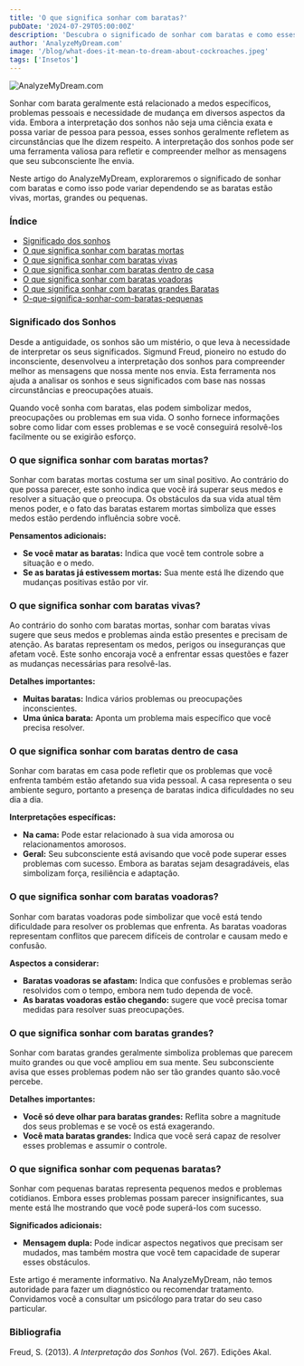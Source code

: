 ```yaml
---
title: 'O que significa sonhar com baratas?'
pubDate: '2024-07-29T05:00:00Z'
description: 'Descubra o significado de sonhar com baratas e como esses sonhos podem refletir seus medos, preocupações e necessidade de mudança na vida.'
author: 'AnalyzeMyDream.com'
image: '/blog/what-does-it-mean-to-dream-about-cockroaches.jpeg'
tags: ['Insetos']
---
```


![AnalyzeMyDream.com](/blog/what-does-it-mean-to-dream-about-cockroaches.jpeg)

Sonhar com barata geralmente está relacionado a medos específicos, problemas pessoais e necessidade de mudança em diversos aspectos da vida. Embora a interpretação dos sonhos não seja uma ciência exata e possa variar de pessoa para pessoa, esses sonhos geralmente refletem as circunstâncias que lhe dizem respeito. A interpretação dos sonhos pode ser uma ferramenta valiosa para refletir e compreender melhor as mensagens que seu subconsciente lhe envia.

Neste artigo do AnalyzeMyDream, exploraremos o significado de sonhar com baratas e como isso pode variar dependendo se as baratas estão vivas, mortas, grandes ou pequenas.

### Índice

- [Significado dos sonhos](#significado-dos-sonhos)
- [O que significa sonhar com baratas mortas](#o-que-significa-sonhar-com-baratas-mortas)
- [O que significa sonhar com baratas vivas](#o-que-significa-sonhar-com-baratas-vivas)
- [O que significa sonhar com baratas dentro de casa](#o-que-significa-sonhar-com-baratas-dentro-de-casa)
- [O que significa sonhar com baratas voadoras](#o-que-significa-sonhar-com-baratas-voadoras)
- [O que significa sonhar com baratas grandes Baratas](#o-que-significa-sonhar-com-baratas-grandes)
- [O-que-significa-sonhar-com-baratas-pequenas](#o-que-significa-sonhar-com-baratas-pequenas)

### Significado dos Sonhos

Desde a antiguidade, os sonhos são um mistério, o que leva à necessidade de interpretar os seus significados. Sigmund Freud, pioneiro no estudo do inconsciente, desenvolveu a interpretação dos sonhos para compreender melhor as mensagens que nossa mente nos envia. Esta ferramenta nos ajuda a analisar os sonhos e seus significados com base nas nossas circunstâncias e preocupações atuais.

Quando você sonha com baratas, elas podem simbolizar medos, preocupações ou problemas em sua vida. O sonho fornece informações sobre como lidar com esses problemas e se você conseguirá resolvê-los facilmente ou se exigirão esforço.

### O que significa sonhar com baratas mortas?

Sonhar com baratas mortas costuma ser um sinal positivo. Ao contrário do que possa parecer, este sonho indica que você irá superar seus medos e resolver a situação que o preocupa. Os obstáculos da sua vida atual têm menos poder, e o fato das baratas estarem mortas simboliza que esses medos estão perdendo influência sobre você.

**Pensamentos adicionais:**

- **Se você matar as baratas:** Indica que você tem controle sobre a situação e o medo.
- **Se as baratas já estivessem mortas:** Sua mente está lhe dizendo que mudanças positivas estão por vir.

### O que significa sonhar com baratas vivas?

Ao contrário do sonho com baratas mortas, sonhar com baratas vivas sugere que seus medos e problemas ainda estão presentes e precisam de atenção. As baratas representam os medos, perigos ou inseguranças que afetam você. Este sonho encoraja você a enfrentar essas questões e fazer as mudanças necessárias para resolvê-las.

**Detalhes importantes:**

- **Muitas baratas:** Indica vários problemas ou preocupações inconscientes.
- **Uma única barata:** Aponta um problema mais específico que você precisa resolver.

### O que significa sonhar com baratas dentro de casa

Sonhar com baratas em casa pode refletir que os problemas que você enfrenta também estão afetando sua vida pessoal. A casa representa o seu ambiente seguro, portanto a presença de baratas indica dificuldades no seu dia a dia.

**Interpretações específicas:**

- **Na cama:** Pode estar relacionado à sua vida amorosa ou relacionamentos amorosos.
- **Geral:** Seu subconsciente está avisando que você pode superar esses problemas com sucesso. Embora as baratas sejam desagradáveis, elas simbolizam força, resiliência e adaptação.

### O que significa sonhar com baratas voadoras?

Sonhar com baratas voadoras pode simbolizar que você está tendo dificuldade para resolver os problemas que enfrenta. As baratas voadoras representam conflitos que parecem difíceis de controlar e causam medo e confusão.

**Aspectos a considerar:**

- **Baratas voadoras se afastam:** Indica que confusões e problemas serão resolvidos com o tempo, embora nem tudo dependa de você.
- **As baratas voadoras estão chegando:** sugere que você precisa tomar medidas para resolver suas preocupações.

### O que significa sonhar com baratas grandes?

Sonhar com baratas grandes geralmente simboliza problemas que parecem muito grandes ou que você ampliou em sua mente. Seu subconsciente avisa que esses problemas podem não ser tão grandes quanto são.você percebe.

**Detalhes importantes:**

- **Você só deve olhar para baratas grandes:** Reflita sobre a magnitude dos seus problemas e se você os está exagerando.
- **Você mata baratas grandes:** Indica que você será capaz de resolver esses problemas e assumir o controle.

### O que significa sonhar com pequenas baratas?

Sonhar com pequenas baratas representa pequenos medos e problemas cotidianos. Embora esses problemas possam parecer insignificantes, sua mente está lhe mostrando que você pode superá-los com sucesso.

**Significados adicionais:**

- **Mensagem dupla:** Pode indicar aspectos negativos que precisam ser mudados, mas também mostra que você tem capacidade de superar esses obstáculos.

Este artigo é meramente informativo. Na AnalyzeMyDream, não temos autoridade para fazer um diagnóstico ou recomendar tratamento. Convidamos você a consultar um psicólogo para tratar do seu caso particular.

### Bibliografia

Freud, S. (2013). *A Interpretação dos Sonhos* (Vol. 267). Edições Akal.